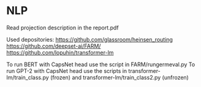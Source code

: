 # NLP

Read projection description in the report.pdf

Used depositories: 
https://github.com/glassroom/heinsen_routing
https://github.com/deepset-ai/FARM/
https://github.com/lopuhin/transformer-lm

To run BERT with CapsNet head use the script in FARM/rungermeval.py
To run GPT-2 with CapsNet head use the scripts in transformer-lm/train_class.py (frozen) and transformer-lm/train_class2.py (unfrozen)
